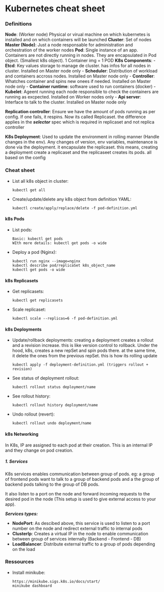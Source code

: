 # Kubernetes cheat sheet 

### Definitions

**Node**: (Worker node) Physical or virual machine on which kubernetes is installed and on which containers will be launched
**Cluster**: Set of nodes
**Master (Node)**: Just a node responsable for administration and orchestration of the worker nodes
**Pod**: Single instance of an app. Containers are not directly running in nodes. They are encapsulated in Pod object. (Smallest k8s object). 1 Container img = 1 POD
**K8s Components**:
    - **Etcd**: Key values storage to manage de cluster. has infos for all nodes in cluster. Installed on Master node only
    - **Scheduler**: Distribution of workload and containers accross nodes. Installed on Master node only
    - **Controller**: Whatches container and spins new onees if needed. Installed on Master node only
    - **Container runtime**: software used to run containers (docker)
    - **Kubelet**: Ageent running each node responsible to check the containers are running as excpected. Installed on Worker nodes only
    - **Api server**: Interface to talk to the cluster. Installed on Master node only
  
**Replication controller**: Ensure we have the amount of pods running as per config. If one fails, it respins. Now its called Replicaset. the difference applies in the ***selector*** spec which is required in replicaset and not replica controller

**K8s Deployment**: Used to update the environment in rolling manner (Handle changes in the env). Any changes of version, env variables, maintenance is done via the deployment. it encapsulate the replicaset. this means, creating a deployment create a replicaset and the replicaseet creates its pods. all based on the config

### Cheat sheet

- List all k8s object in cluster: 
    ```
    kubectl get all
    ```  
- Create/update/delete any k8s object from definition YAML: 
    ```
    kubectl create/apply/replace/delete -f pod-definition.yml
    ```

#### k8s Pods
- List pods: 
    ```
    Basic: kubectl get pods
    WIth more details: kubectl get pods -o wide
    ```  
- Deploy a pod (Nginx): 
    ```
    kubectl run nginx --image=nginx
    kubectl describe pod/replicaSet k8s_object_name
    kubectl get pods -o wide
    ``` 

#### k8s Replicasets
- Get replicasets: 
    ```
    kubectl get replicasets
    ```
- Scale replicaset: 
    ```
    kubectl scale --replicas=6 -f pod-definition.yml
    ```
#### k8s Deployments
- Update/rollback deployments: creating a deployment creates a rollout and a revision increase. this is like version control to rollback. Under the hood, k8s, creates a new repSet and spin pods there. at the same time, it delete the ones from the previous repSet. this is how its rolling update
    ```
    kubectl apply -f deployment-definition.yml (triggers rollout + revision)
    ```
- See status of deployment rollout: 
    ```
    kubectl rollout status deployment/name
    ```
- See rollout history: 
    ```
    kubectl rollout history deployment/name
    ```
- Undo rollout (revert): 
    ```
    kubectl rollout undo deployment/name
    ```

#### k8s Networking

In K8s, IP are assigned to each pod at their creation. This is an internal IP and they change on pod creation.

##### 1. Services
K8s services enables communication between group of pods. eg: a group of frontend pods want to talk to a group of backend pods and a the group of backend pods talking to the group of DB pods.

It also listen to a port on the node and forward incoming requests to the desired pod in the node (This setup is used to give external access to your app).

***Services types:***
- **NodePort**: As descibed above, this service is used to listen to a port number on the node and redirect external traffic to internal pods
- **ClusterIp**: Creates a virtual IP in the node to enable communication between group of services internally (Backend - Frontend - DB)
- **LoadBalancer**: Distribute external traffic to a group of pods depending on the load


### Ressources

- Install minikube: 
    ```
    https://minikube.sigs.k8s.io/docs/start/
    minikube dashboard
    ```